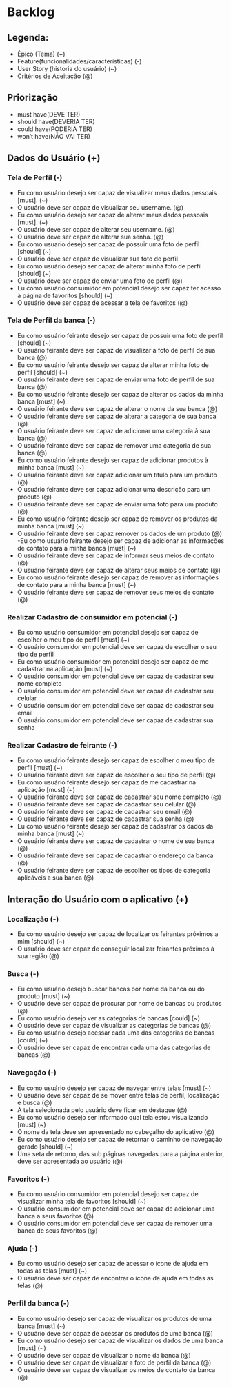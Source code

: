 # Backlog

## Legenda:
* Épico (Tema) (+)
* Feature(funcionalidades/características) (-)
* User Story (historia do usuário) (~)
* Critérios de Aceitação (@)

## Priorização
* must have(DEVE TER)
* should have(DEVERIA TER)
* could have(PODERIA TER)
* won’t have(NÃO VAI TER)

## Dados do Usuário (+)
### Tela de Perfil (-)

- Eu como usuário desejo ser capaz de visualizar meus dados pessoais [must]. (~)
- O usuário deve ser capaz de visualizar seu username. (@)
- Eu como usuário desejo ser capaz de alterar meus dados pessoais [must]. (~)
- O usuário deve ser capaz de alterar seu username. (@)
- O usuário deve ser capaz de alterar sua senha. (@)
- Eu como usuario desejo ser capaz de possuir uma foto de perfil [should] (~)
-  O usuário deve ser capaz de visualizar sua foto de perfil
- Eu como usuário desejo ser capaz de alterar minha foto de perfil [should] (~)
-  O usuário deve ser capaz de enviar uma foto de perfil (@)
- Eu como usuário consumidor em potencial desejo ser capaz ter acesso à página de favoritos [should] (~)
- O usuário deve ser capaz de acessar a tela de favoritos (@)

### Tela de Perfil da banca (-)
- Eu como usuário feirante desejo ser capaz de possuir uma foto de perfil [should] (~)
- O usuário feirante deve ser capaz de visualizar a foto de perfil de sua banca (@)
- Eu como usuário feirante desejo ser capaz de alterar minha foto de perfil [should] (~)
- O usuário feirante deve ser capaz de enviar uma foto de perfil de sua banca (@)
- Eu como usuário feirante desejo ser capaz de alterar os dados da minha banca [must] (~)
- O usuário feirante deve ser capaz de alterar o nome da sua banca (@)
- O usuário feirante deve ser capaz de alterar a categoria de sua banca (@)
- O usuário feirante deve ser capaz de adicionar uma categoria à sua banca (@)
- O usuário feirante deve ser capaz de remover uma categoria de sua banca (@)
- Eu como usuário feirante desejo ser capaz de adicionar produtos à minha banca [must] (~)
- O usuário feirante deve ser capaz adicionar um título para um produto (@)
- O usuário feirante deve ser capaz adicionar uma descrição para um produto (@)
- O usuário feirante deve ser capaz de enviar uma foto para um produto (@)
- Eu como usuário feirante desejo ser capaz de remover os produtos da minha banca [must] (~)
- O usuário feirante deve ser capaz remover os dados de um produto (@)
-Eu como usuário feirante desejo ser capaz de adicionar as informações de contato para a minha banca [must] (~)
- O usuário feirante deve ser capaz de informar seus meios de contato (@)
- O usuário feirante deve ser capaz de alterar seus meios de contato (@)
- Eu como usuário feirante desejo ser capaz de remover as informações de contato para a minha banca [must] (~)
- O usuário feirante deve ser capaz de remover seus meios de contato (@)

### Realizar Cadastro de consumidor em potencial (-)
- Eu como usuário consumidor em potencial desejo ser capaz de escolher o meu tipo de perfil [must] (~)
- O usuário consumidor em potencial deve ser capaz de escolher o seu tipo de perfil
- Eu como usuário consumidor em potencial desejo ser capaz de me cadastrar na aplicação [must] (~)
- O usuário consumidor em potencial deve ser capaz de cadastrar seu nome completo
- O usuário consumidor em potencial deve ser capaz de cadastrar seu celular
- O usuário consumidor em potencial deve ser capaz de cadastrar seu email 
- O usuário consumidor em potencial deve ser capaz de cadastrar sua senha

### Realizar Cadastro de feirante (-)
- Eu como usuário feirante desejo ser capaz de escolher o meu tipo de perfil [must] (~)
- O usuário feirante deve ser capaz de escolher o seu tipo de perfil (@)
- Eu como usuário feirante desejo ser capaz de me cadastrar na aplicação [must] (~)
- O usuário feirante deve ser capaz de cadastrar seu nome completo (@)
- O usuário feirante deve ser capaz de cadastrar seu celular (@)
- O usuário feirante deve ser capaz de cadastrar seu email (@)
- O usuário feirante deve ser capaz de cadastrar sua senha (@)
- Eu como usuário feirante desejo ser capaz de cadastrar os dados da minha banca [must] (~)
- O usuário feirante deve ser capaz de cadastrar o nome de sua banca (@)
- O usuário feirante deve ser capaz de cadastrar o endereço da banca (@)
- O usuário feirante deve ser capaz de escolher os tipos de categoria aplicáveis a sua banca (@)

## Interação do Usuário com o aplicativo (+)
### Localização (-)
- Eu como usuário desejo ser capaz de localizar os feirantes próximos a mim [should] (~)
- O usuário deve ser capaz de conseguir localizar feirantes próximos à sua região (@)

### Busca (-)
- Eu como usuário desejo buscar bancas por nome da banca ou do produto [must] (~)
- O usuário deve ser capaz de procurar por nome de bancas ou produtos (@)
- Eu como usuário desejo ver as categorias de bancas [could] (~)
- O usuário deve ser capaz de visualizar as categorias de bancas (@)
- Eu como usuário desejo acessar cada uma das categorias de bancas [could] (~)
- O usuário deve ser capaz de encontrar cada uma das categorias de bancas (@)

### Navegação (-)
- Eu como usuário desejo ser capaz de navegar entre telas [must] (~)
- O usuário deve ser capaz de se mover entre telas de perfil, localização e busca (@)
- A tela selecionada pelo usuário deve ficar em destaque (@)
- Eu como usuário desejo ser informado qual tela estou visualizando [must] (~)
- O nome da tela deve ser apresentado no cabeçalho do aplicativo (@) 
- Eu como usuário desejo ser capaz de retornar o caminho de navegação gerado [should] (~)
- Uma seta de retorno, das sub páginas navegadas para a página anterior, deve ser apresentada ao usuário (@)

### Favoritos (-)
- Eu como usuário consumidor em potencial desejo ser capaz de visualizar minha tela de favoritos [should] (~)
- O usuário consumidor em potencial deve ser capaz de adicionar uma banca a seus favoritos (@)
- O usuário consumidor em potencial deve ser capaz de remover uma banca de seus favoritos (@)

### Ajuda (-)
- Eu como usuário desejo ser capaz de acessar o ícone de ajuda em todas as telas [must] (~)
- O usuário deve ser capaz de encontrar o ícone de ajuda em todas as telas (@)

### Perfil da banca (-)
- Eu como usuário desejo ser capaz de visualizar os produtos de uma banca [must] (~)
- O usuário deve ser capaz de acessar os produtos de uma banca (@)
- Eu como usuário desejo ser capaz de visualizar os dados de uma banca [must] (~)
- O usuário deve ser capaz de visualizar o nome da banca (@)
- O usuário deve ser capaz de visualizar a foto de perfil da banca (@)
- O usuário deve ser capaz de visualizar os meios de contato da banca (@)

